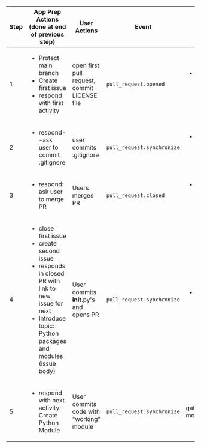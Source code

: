 Step|App Prep Actions (done at end of previous step)|User Actions| Event | App Check Actions
-----|-----|-----|-----|-----
1| <ul><li>Protect main branch</li> <li>Create first issue</li><li>respond with first activity</li></ul>|open first pull request, commit LICENSE file | `pull_request.opened`|<ul><li>check if LICENSE exists at top-level</li></ul>
2|<ul><li>respond--ask user to commit .gitignore</li></ul> |user commits .gitignore|`pull_request.synchronize` | <ul><li>Check that it is the right file for Python?</li></ul>
3|<ul><li>respond: ask user to merge PR</li></ul>|Users merges PR| `pull_request.closed`| <ul><li>gate: Check if PR was actually merged </li></ul>
4|<ul><li>close first issue</li><li>create second issue</li><li>responds in closed PR with link to new issue for next</li><li>Introduce topic: Python packages and modules (issue body)</li></ul>|User commits __init__.py's and opens PR|`pull_request.synchronize`|<ul><li>gate: check for correct files/locations</li></ul>  |
5 |<ul><li>respond with next activity: Create Python Module</li></ul> | User commits code with "working" module | `pull_request.synchronize` | gate: check if module is correct 